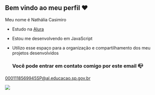 ## Bem vindo ao meu perfil ❤️

Meu nome é Nathália Casimiro

- Estudo na [Alura](https://www.alura.com.br)
- Estou me desenvolvendo em JavaScript
- Utilizo esse espaço para a organização e compartilhamento dos meu projetos desenvolvidos

  ### Você pode entrar em contato comigo por este email 📪

0001118569945SP@al.educacao.sp.gov.br

![](https://media1.tenor.com/m/-7vuSqVXkRIAAAAC/queenoftears-kimsoohyun.gif)
